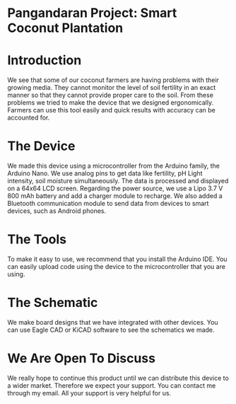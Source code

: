 # Pangandaran Project: Smart Coconut Plantation
# Introduction

We see that some of our coconut farmers are having problems with their growing media. They cannot monitor the level of soil fertility in an exact manner so that they cannot provide proper care to the soil. From these problems we tried to make the device that we designed ergonomically. Farmers can use this tool easily and quick results with accuracy can be accounted for.

# The Device

We made this device using a microcontroller from the Arduino family, the Arduino Nano. We use analog pins to get data like
fertility,
pH
Light intensity,
soil moisture
simultaneously. The data is processed and displayed on a 64x64 LCD screen. Regarding the power source, we use a Lipo 3.7 V 800 mAh battery and add a charger module to recharge. We also added a Bluetooth communication module to send data from devices to smart devices, such as Android phones.

# The Tools

To make it easy to use, we recommend that you install the Arduino IDE. You can easily upload code using the device to the microcontroller that you are using.

# The Schematic

We make board designs that we have integrated with other devices. You can use Eagle CAD or KiCAD software to see the schematics we made.

# We Are Open To Discuss

We really hope to continue this product until we can distribute this device to a wider market. Therefore we expect your support. You can contact me through my email. All your support is very helpful for us.
